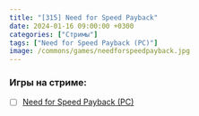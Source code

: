```yaml
---
title: "[315] Need for Speed Payback"
date: 2024-01-16 09:00:00 +0300
categories: ["Стримы"]
tags: ["Need for Speed Payback (PC)"]
image: /commons/games/needforspeedpayback.jpg
---
```


### Игры на стриме:
+ [ ] [Need for Speed Payback (PC)](/tags/need-for-speed-payback-pc)
